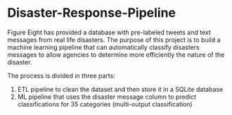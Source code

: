 # Disaster-Response-Pipeline

Figure Eight has provided a database with pre-labeled tweets and text messages from real life disasters. The purpose of this project is to build a machine learning pipeline that can automatically classify disasters messages to allow agencies to determine more efficiently the nature of the disaster.

The process is divided in three parts:
1. ETL pipeline to clean the dataset and then store it in a SQLite database
2. ML pipeline that uses the disaster message column to predict classifications for 35 categories (multi-output classification)


